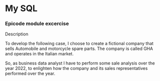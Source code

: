 # My SQL
### Epicode module excercise

Description

To develop the following case, I choose to create a fictional company that sells Automobile and motorcycle spare parts. The company is called GHA and operates in the Italian market.

So, as business data analyst I have to perform some sale analysis over the year 2022, to enlighten how the company and its sales representatives performed over the year.